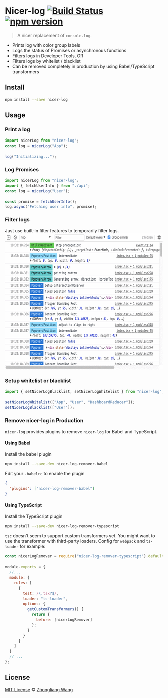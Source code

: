 # Nicer-log [![Build Status](https://travis-ci.org/Cryrivers/nicer-log.svg?branch=master)](https://travis-ci.org/Cryrivers/nicer-log) [![npm version](https://badge.fury.io/js/nicer-log.svg)](https://badge.fury.io/js/nicer-log)

> A nicer replacement of `console.log`.

* Prints log with color group labels
* Logs the status of Promises or asynchronous functions
* Filters logs in Developer Tools, OR
* Filters logs by whitelist / blacklist
* Can be removed completely in production by using Babel/TypeScript transformers

## Install

```sh
npm install --save nicer-log
```

## Usage

### Print a log

```js
import nicerLog from "nicer-log";
const log = nicerLog("App");

log("Initializing...");
```

### Log Promises

```js
import nicerLog from "nicer-log";
import { fetchUserInfo } from "./api";
const log = nicerLog("User");

const promise = fetchUserInfo();
log.async("Fetching user info", promise);
```

### Filter logs

Just use built-in filter features to temporarily filter logs.
<br /><img src="https://raw.githubusercontent.com/Cryrivers/nicer-log/master/media/filter.gif" width="689" height="434">

### Setup whitelist or blacklist

```js
import { setNicerLogBlacklist, setNicerLogWhitelist } from "nicer-log";

setNicerLogWhitelist(["App", "User", "DashboardReducer"]);
setNicerLogBlacklist(["User"]);
```

### Remove nicer-log in Production

`nicer-log` provides plugins to remove `nicer-log` for Babel and TypeScript.

#### Using Babel

Install the babel plugin

```sh
npm install --save-dev nicer-log-remover-babel
```

Edit your `.babelrc` to enable the plugin

```json
{
  "plugins": ["nicer-log-remover-babel"]
}
```

#### Using TypeScript

Install the TypeScript plugin

```sh
npm install --save-dev nicer-log-remover-typescript
```

`tsc` doesn't seem to support custom transformers yet. You might want to use the transformer with third-party loaders. Config for `webpack` and `ts-loader` for example:

```js
const nicerLogRemover = require("nicer-log-remover-typescript").default;

module.exports = {
  //...
  module: {
    rules: [
      {
        test: /\.tsx?$/,
        loader: "ts-loader",
        options: {
          getCustomTransformers() {
            return {
              before: [nicerLogRemover]
            };
          }
        }
      }
    ]
  }
  // ...
};
```

## License

[MIT License](LICENSE.md) © [Zhongliang Wang](https://cryrivers.com)
